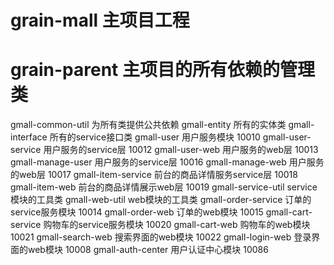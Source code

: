 # grain-mall    主项目工程
# grain-parent    主项目的所有依赖的管理类

gmall-common-util 为所有类提供公共依赖
gmall-entity 所有的实体类
gmall-interface 所有的service接口类
gmall-user 用户服务模块 10010
gmall-user-service 用户服务的service层 10012
gmall-user-web 用户服务的web层 10013
gmall-manage-user 用户服务的service层 10016
gmall-manage-web 用户服务的web层 10017
gmall-item-service 前台的商品详情服务service层 10018
gmall-item-web 前台的商品详情展示web层 10019
gmall-service-util service模块的工具类
gmall-web-util web模块的工具类
gmall-order-service 订单的service服务模块 10014
gmall-order-web 订单的web模块 10015
gmall-cart-service 购物车的service服务模块 10020
gmall-cart-web 购物车的web模块 10021
gmall-search-web 搜索界面的web模块 10022
gmall-login-web 登录界面的web模块 10008
gmall-auth-center 用户认证中心模块 10086